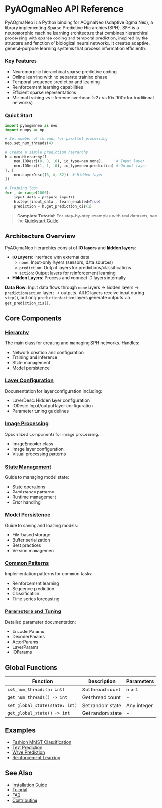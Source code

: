# PyAOgmaNeo API Reference

PyAOgmaNeo is a Python binding for AOgmaNeo (Adaptive Ogma Neo), a library implementing Sparse Predictive Hierarchies (SPH). SPH is a neuromorphic machine learning architecture that combines hierarchical processing with sparse coding and temporal prediction, inspired by the structure and function of biological neural networks. It creates adaptive, general-purpose learning systems that process information efficiently.

### Key Features
- Neuromorphic hierarchical sparse predictive coding
- Online learning with no separate training phase
- Temporal sequence prediction and learning
- Reinforcement learning capabilities
- Efficient sparse representations
- Minimal training vs inference overhead (~2x vs 10x-100x for traditional networks)

### Quick Start

```python
import pyaogmaneo as neo
import numpy as np

# Set number of threads for parallel processing
neo.set_num_threads(4)

# Create a simple prediction hierarchy
h = neo.Hierarchy([
    neo.IODesc((8, 8, 16), io_type=neo.none),      # Input layer
    neo.IODesc((1, 1, 10), io_type=neo.prediction) # Output layer
], [
    neo.LayerDesc((6, 6, 32))  # Hidden layer
])

# Training loop
for _ in range(1000):
    input_data = prepare_input()
    h.step([input_data], learn_enabled=True)
    prediction = h.get_prediction_cis(1)
```

> **Complete Tutorial:** For step-by-step examples with real datasets, see the [Quickstart Guide](../getting_started/quickstart.md).

## Architecture Overview

PyAOgmaNeo hierarchies consist of **IO layers** and **hidden layers**:

- **IO Layers**: Interface with external data
  - `none`: Input-only layers (sensors, data sources)
  - `prediction`: Output layers for predictions/classifications  
  - `action`: Output layers for reinforcement learning
- **Hidden Layers**: Process and connect IO layers internally

**Data Flow**: Input data flows through `none` layers → hidden layers → `prediction`/`action` layers → outputs. All IO layers receive input during `step()`, but only `prediction`/`action` layers generate outputs via `get_prediction_cis()`.


## Core Components

### [Hierarchy](hierarchy.md)
The main class for creating and managing SPH networks. Handles:
- Network creation and configuration
- Training and inference
- State management
- Model persistence

### [Layer Configuration](layer_config.md)
Documentation for layer configuration including:
- LayerDesc: Hidden layer configuration
- IODesc: Input/output layer configuration
- Parameter tuning guidelines

### [Image Processing](image_encoder.md)
Specialized components for image processing:
- ImageEncoder class
- Image layer configuration
- Visual processing patterns

### [State Management](state_management.md)
Guide to managing model state:
- State operations
- Persistence patterns
- Runtime management
- Error handling

### [Model Persistence](model_persistence.md)
Guide to saving and loading models:
- File-based storage
- Buffer serialization
- Best practices
- Version management

### [Common Patterns](common_patterns.md)
Implementation patterns for common tasks:
- Reinforcement learning
- Sequence prediction
- Classification
- Time series forecasting

### [Parameters and Tuning](parameters.md)
Detailed parameter documentation:
- EncoderParams
- DecoderParams
- ActorParams
- LayerParams
- IOParams

## Global Functions

| Function | Description | Parameters |
|----------|-------------|------------|
| `set_num_threads(n: int)` | Set thread count | n ≥ 1 |
| `get_num_threads() -> int` | Get thread count | - |
| `set_global_state(state: int)` | Set random state | Any integer |
| `get_global_state() -> int` | Get random state | - |

## Examples

- [Fashion MNIST Classification](../examples/fashion_mnist/fashion_mnist.md)
- [Text Prediction](../examples/nlp/text_prediction.md)
- [Wave Prediction](../examples/wave_prediction.md)
- [Reinforcement Learning](../examples/rl/cartpole.md)

## See Also

- [Installation Guide](../getting_started/installation.md)
- [Tutorial](../getting_started/tutorial.md)
- [FAQ](../getting_started/faq.md)
- [Contributing](../development/contributing.md)

